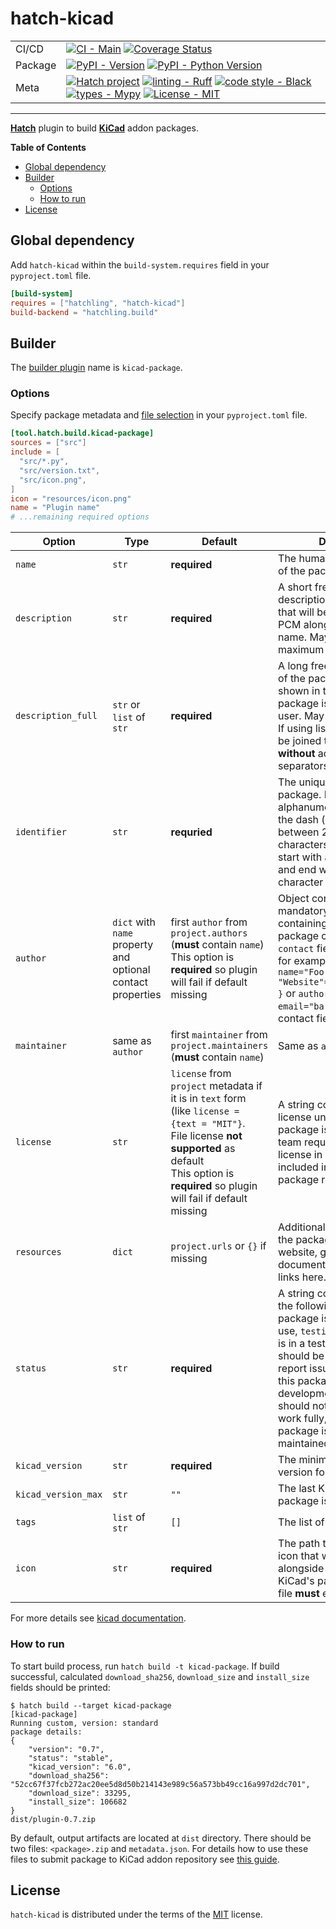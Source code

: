 # hatch-kicad

|         |                                                                                                                                                                                                                                                                                                                                                                                                                                                                                                                                                                                                                    |
| ---     | ---                                                                                                                                                                                                                                                                                                                                                                                                                                                                                                                                                                                                                |
| CI/CD   | [![CI - Main](https://github.com/adamws/hatch-kicad/actions/workflows/main.yml/badge.svg)](https://github.com/adamws/hatch-kicad/actions/workflows/main.yml) [![Coverage Status](https://coveralls.io/repos/github/adamws/hatch-kicad/badge.svg?branch=master)](https://coveralls.io/github/adamws/hatch-kicad?branch=master)                                                                                                                                                                                                                                                                                      |
| Package | [![PyPI - Version](https://img.shields.io/pypi/v/hatch-kicad.svg)](https://pypi.org/project/hatch-kicad) [![PyPI - Python Version](https://img.shields.io/pypi/pyversions/hatch-kicad.svg)](https://pypi.org/project/hatch-kicad)                                                                                                                                                                                                                                                                                                                                                                                  |
| Meta    | [![Hatch project](https://img.shields.io/badge/%F0%9F%A5%9A-Hatch-4051b5.svg)](https://github.com/pypa/hatch) [![linting - Ruff](https://img.shields.io/endpoint?url=https://raw.githubusercontent.com/charliermarsh/ruff/main/assets/badge/v2.json)](https://github.com/astral-sh/ruff) [![code style - Black](https://img.shields.io/badge/code%20style-black-000000.svg)](https://github.com/psf/black) [![types - Mypy](https://img.shields.io/badge/types-Mypy-blue.svg)](https://github.com/python/mypy) [![License - MIT](https://img.shields.io/badge/license-MIT-9400d3.svg)](https://spdx.org/licenses/) |

-----

**[Hatch](https://hatch.pypa.io/latest)** plugin to build **[KiCad](https://www.kicad.org/)** addon packages.

**Table of Contents**

- [Global dependency](#global-dependency)
- [Builder](#builder)
  - [Options](#options)
  - [How to run](#how-to-run)
- [License](#license)

## Global dependency

Add `hatch-kicad` within the `build-system.requires` field in your `pyproject.toml` file.

```toml
[build-system]
requires = ["hatchling", "hatch-kicad"]
build-backend = "hatchling.build"
```

## Builder

The [builder plugin](https://hatch.pypa.io/latest/plugins/builder/reference/) name is `kicad-package`.

### Options

Specify package metadata and [file selection](https://hatch.pypa.io/latest/config/build/#file-selection) in your `pyproject.toml` file.

```toml
[tool.hatch.build.kicad-package]
sources = ["src"]
include = [
  "src/*.py",
  "src/version.txt",
  "src/icon.png",
]
icon = "resources/icon.png"
name = "Plugin name"
# ...remaining required options
```

| Option              | Type                                                                                    | Default                                                                                                                                                                                                          | Description                                                                                                                                                                                                                                                                                                                                    |
| ------------        | -------                                                                                 | --------------                                                                                                                                                                                                   | --------------------------------------------------------                                                                                                                                                                                                                                                                                       |
| `name`              | `str`                                                                                   | **required**                                                                                                                                                                                                     | The human-readable name of the package.                                                                                                                                                                                                                                                                                                        |
| `description`       | `str`                                                                                   | **required**                                                                                                                                                                                                     | A short free-form description of the package that will be shown in the PCM alongside the package name. May contain a maximum of 150 characters.                                                                                                                                                                                                |
| `description_full`  | `str` or `list` of `str`                                                                | **required**                                                                                                                                                                                                     | A long free-form description of the package that will be shown in the PCM when the package is selected by the user. May include new lines. If using list of strings, list will be joined to one string **without** adding any separators.                                                                                                      |
| `identifier`        | `str`                                                                                   | **requried**                                                                                                                                                                                                                 | The unique identifier for the package.  May contain only alphanumeric characters and the dash (-) symbol. Must be between 2 and 50 characters in length. Must start with a latin character and end with a latin character or a numeral.                                                                                                        |
| `author`            | `dict` with `name` property and optional contact properties                             | first `author` from `project.authors` (**must** contain `name`)<br/>This option is **required** so plugin will fail if default missing                                                                                       | Object containing one mandatory field, `name`, containing the name of the package creator. An optional `contact` field may be present, for example: `author={ name="Foo", "Website"="https://bar.com" }` or `author={ name="Foo", email="bar@com" }`. Multiple contact fields **are** allowed.                                                 |
| `maintainer`        | same as `author`                                                                        | first `maintainer` from `project.maintainers` (**must** contain `name`)                                                                                                                                                      | Same as `author`.                                                                                                                                                                                                                                                                                                                              |
| `license`           | `str`                                                                                   | `license` from `project` metadata if it is in `text` form (like `license = {text = "MIT"}`.<br/>File license **not supported** as default<br/>This option is **required** so plugin will fail if default missing             | A string containing the license under which the package is distributed. KiCad team requires opens-source license in order to be included in official KiCad's package repository.                                                                                                                                                               |
| `resources`         | `dict`                                                                                  | `project.urls` or `{}` if missing                                                                                                                                                                                            | Additional resource links for the package. Place your website, github, documentation and other links here.                                                                                                                                                                                                                                     |
| `status`            | `str`                                                                                   | **required**                                                                                                                                                                                                     | A string containing one of the following: `stable` - this package is stable for general use, `testing` - this package is in a testing phase, users should be cautious and report issues, `development` - this package is in a development phase and should not be expected to work fully, `deprecated` - this package is no longer maintained. |
| `kicad_version`     | `str`                                                                                   | **required**                                                                                                                                                                                                     | The minimum required KiCad version for this package.                                                                                                                                                                                                                                                                                           |
| `kicad_version_max` | `str`                                                                                   | `""`                                                                                                                                                                                                             | The last KiCad version this package is compatible with.                                                                                                                                                                                                                                                                                        |
| `tags`              | `list` of `str`                                                                         | `[]`                                                                                                                                                                                                             | The list of tags                                                                                                                                                                                                                                                                                                                               |
| `icon`              | `str`                                                                                   | **required**                                                                                                                                                                                                     | The path to the 64x64-pixel icon that will de displayed alongside the package in the KiCad's package dialog. Icon file **must** exist.                                                                                                                                                                                                         |

For more details see [kicad documentation](https://dev-docs.kicad.org/en/addons/).

### How to run

To start build process, run `hatch build -t kicad-package`. If build successful, calculated `download_sha256`, `download_size` and `install_size` fields should be printed:

``` shell
$ hatch build --target kicad-package
[kicad-package]
Running custom, version: standard
package details:
{
    "version": "0.7",
    "status": "stable",
    "kicad_version": "6.0",
    "download_sha256": "52cc67f37fcb272ac20ee5d8d50b214143e989c56a573bb49cc16a997d2dc701",
    "download_size": 33295,
    "install_size": 106682
}
dist/plugin-0.7.zip
```

By default, output artifacts are located at `dist` directory. There should be two files: `<package>.zip` and `metadata.json`.
For details how to use these files to submit package to KiCad addon repository see [this guide](https://dev-docs.kicad.org/en/addons/).

## License

`hatch-kicad` is distributed under the terms of the [MIT](https://spdx.org/licenses/MIT.html) license.
